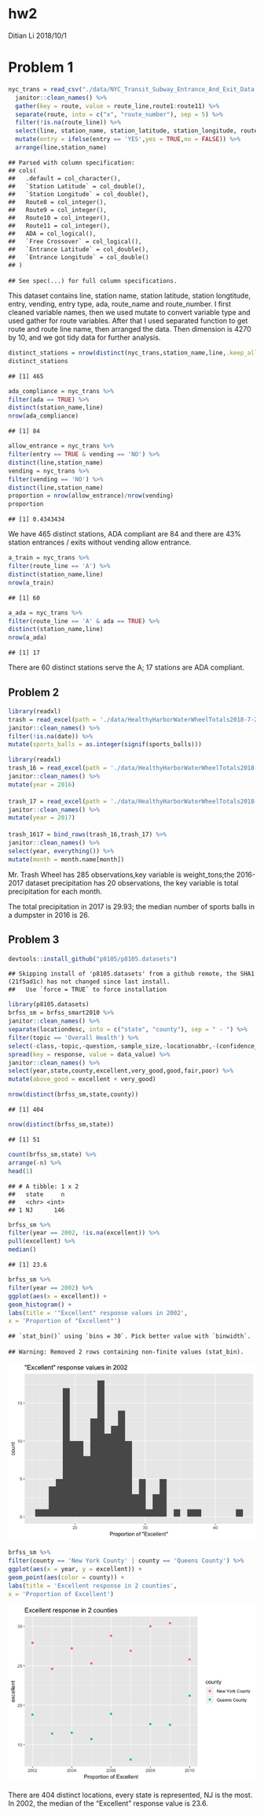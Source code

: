 hw2
================
Ditian Li
2018/10/1

Problem 1
=========

``` r
nyc_trans = read_csv("./data/NYC_Transit_Subway_Entrance_And_Exit_Data.csv") %>%
  janitor::clean_names() %>%
  gather(key = route, value = route_line,route1:route11) %>%
  separate(route, into = c("x", "route_number"), sep = 5) %>%
  filter(!is.na(route_line)) %>%
  select(line, station_name, station_latitude, station_longitude, route_number,route_line, entry,     vending, entrance_type, ada) %>%
  mutate(entry = ifelse(entry == 'YES',yes = TRUE,no = FALSE)) %>%
  arrange(line,station_name)
```

    ## Parsed with column specification:
    ## cols(
    ##   .default = col_character(),
    ##   `Station Latitude` = col_double(),
    ##   `Station Longitude` = col_double(),
    ##   Route8 = col_integer(),
    ##   Route9 = col_integer(),
    ##   Route10 = col_integer(),
    ##   Route11 = col_integer(),
    ##   ADA = col_logical(),
    ##   `Free Crossover` = col_logical(),
    ##   `Entrance Latitude` = col_double(),
    ##   `Entrance Longitude` = col_double()
    ## )

    ## See spec(...) for full column specifications.

This dataset contains line, station name, station latitude, station longtitude, entry, vending, entry type, ada, route\_name and route\_number. I first cleaned variable names, then we used mutate to convert variable type and used gather for route variables. After that I used separated function to get route and route line name, then arranged the data. Then dimension is 4270 by 10, and we got tidy data for further analysis.

``` r
distinct_stations = nrow(distinct(nyc_trans,station_name,line,.keep_all = TRUE))
distinct_stations
```

    ## [1] 465

``` r
ada_compliance = nyc_trans %>%
filter(ada == TRUE) %>%
distinct(station_name,line)
nrow(ada_compliance)
```

    ## [1] 84

``` r
allow_entrance = nyc_trans %>%
filter(entry == TRUE & vending == 'NO') %>%
distinct(line,station_name)
vending = nyc_trans %>%
filter(vending == 'NO') %>%
distinct(line,station_name)
proportion = nrow(allow_entrance)/nrow(vending)
proportion
```

    ## [1] 0.4343434

We have 465 distinct stations, ADA compliant are 84 and there are 43% station entrances / exits without vending allow entrance.

``` r
a_train = nyc_trans %>%
filter(route_line == 'A') %>%
distinct(station_name,line)
nrow(a_train)
```

    ## [1] 60

``` r
a_ada = nyc_trans %>%
filter(route_line == 'A' & ada == TRUE) %>%
distinct(station_name,line)
nrow(a_ada)
```

    ## [1] 17

There are 60 distinct stations serve the A; 17 stations are ADA compliant.

Problem 2
---------

``` r
library(readxl)
trash = read_excel(path = './data/HealthyHarborWaterWheelTotals2018-7-28.xlsx',sheet = 'Mr. Trash Wheel',range = cell_cols("A:N")) %>%
janitor::clean_names() %>%
filter(!is.na(date)) %>%
mutate(sports_balls = as.integer(signif(sports_balls)))
```

``` r
library(readxl)
trash_16 = read_excel(path = './data/HealthyHarborWaterWheelTotals2018-7-28.xlsx',sheet = '2016 Precipitation',range = cell_rows(2:14)) %>%
janitor::clean_names() %>%
mutate(year = 2016)

trash_17 = read_excel(path = './data/HealthyHarborWaterWheelTotals2018-7-28.xlsx',sheet = '2017 Precipitation',range = cell_rows(2:10)) %>%
janitor::clean_names() %>%
mutate(year = 2017)

trash_1617 = bind_rows(trash_16,trash_17) %>%
janitor::clean_names() %>%
select(year, everything()) %>%
mutate(month = month.name[month])
```

Mr. Trash Wheel has 285 observations,key variable is weight\_tons;the 2016-2017 dataset precipitation has 20 observations, the key variable is total precipitation for each month.

The total precipitation in 2017 is 29.93; the median number of sports balls in a dumpster in 2016 is 26.

Problem 3
---------

``` r
devtools::install_github("p8105/p8105.datasets")
```

    ## Skipping install of 'p8105.datasets' from a github remote, the SHA1 (21f5ad1c) has not changed since last install.
    ##   Use `force = TRUE` to force installation

``` r
library(p8105.datasets)
brfss_sm = brfss_smart2010 %>%
janitor::clean_names() %>%
separate(locationdesc, into = c("state", "county"), sep = " - ") %>%
filter(topic == 'Overall Health') %>%
select(-class,-topic,-question,-sample_size,-locationabbr,-(confidence_limit_low:geo_location)) %>%
spread(key = response, value = data_value) %>%
janitor::clean_names() %>%
select(year,state,county,excellent,very_good,good,fair,poor) %>%
mutate(above_good = excellent + very_good)
```

``` r
nrow(distinct(brfss_sm,state,county))
```

    ## [1] 404

``` r
nrow(distinct(brfss_sm,state))
```

    ## [1] 51

``` r
count(brfss_sm,state) %>%
arrange(-n) %>%
head(1)
```

    ## # A tibble: 1 x 2
    ##   state     n
    ##   <chr> <int>
    ## 1 NJ      146

``` r
brfss_sm %>%
filter(year == 2002, !is.na(excellent)) %>%
pull(excellent) %>%
median()
```

    ## [1] 23.6

``` r
brfss_sm %>%
filter(year == 2002) %>%
ggplot(aes(x = excellent)) +
geom_histogram() +
labs(title = '"Excellent" response values in 2002',
x = 'Proportion of "Excellent"')
```

    ## `stat_bin()` using `bins = 30`. Pick better value with `binwidth`.

    ## Warning: Removed 2 rows containing non-finite values (stat_bin).

![](p8105_hw2_dl3157_files/figure-markdown_github/32-1.png)

``` r
brfss_sm %>%
filter(county == 'New York County' | county == 'Queens County') %>%
ggplot(aes(x = year, y = excellent)) +
geom_point(aes(color = county)) +
labs(title = 'Excellent response in 2 counties',
x = 'Proportion of Excellent')
```

![](p8105_hw2_dl3157_files/figure-markdown_github/32-2.png)

There are 404 distinct locations, every state is represented, NJ is the most. In 2002, the median of the “Excellent” response value is 23.6.
